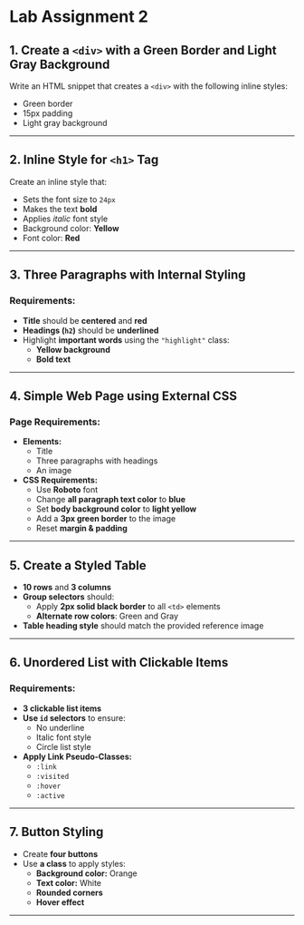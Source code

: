 # Lab Assignment 2

## 1. Create a `<div>` with a Green Border and Light Gray Background  
Write an HTML snippet that creates a `<div>` with the following inline styles:  
- Green border  
- 15px padding  
- Light gray background  

---

## 2. Inline Style for `<h1>` Tag  
Create an inline style that:  
- Sets the font size to `24px`  
- Makes the text **bold**  
- Applies *italic* font style  
- Background color: **Yellow**  
- Font color: **Red**  

---

## 3. Three Paragraphs with Internal Styling  
### Requirements:
- **Title** should be **centered** and **red**  
- **Headings (`h2`)** should be **underlined**  
- Highlight **important words** using the `"highlight"` class:
  - **Yellow background**
  - **Bold text**  

---

## 4. Simple Web Page using External CSS  
### Page Requirements:
- **Elements:**
  - Title  
  - Three paragraphs with headings  
  - An image  
- **CSS Requirements:**
  - Use **Roboto** font  
  - Change **all paragraph text color** to **blue**  
  - Set **body background color** to **light yellow**  
  - Add a **3px green border** to the image  
  - Reset **margin & padding**  

---

## 5. Create a Styled Table  
- **10 rows** and **3 columns**  
- **Group selectors** should:
  - Apply **2px solid black border** to all `<td>` elements  
  - **Alternate row colors**: Green and Gray  
- **Table heading style** should match the provided reference image  

---

## 6. Unordered List with Clickable Items  
### Requirements:  
- **3 clickable list items**  
- **Use `id` selectors** to ensure:
  - No underline  
  - Italic font style  
  - Circle list style  
- **Apply Link Pseudo-Classes:**
  - `:link`
  - `:visited`
  - `:hover`
  - `:active`  

---

## 7. Button Styling  
- Create **four buttons**  
- Use **a class** to apply styles:  
  - **Background color:** Orange  
  - **Text color:** White  
  - **Rounded corners**  
  - **Hover effect**  

---



